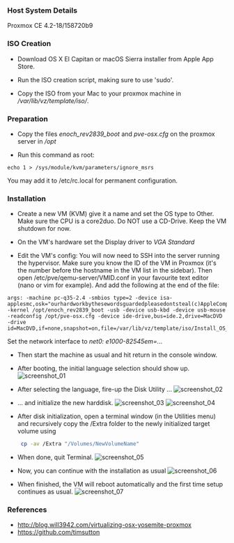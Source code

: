 ### Host System Details

Proxmox CE 4.2-18/158720b9

### ISO Creation

* Download OS X El Capitan or macOS Sierra installer from Apple App Store.

* Run the ISO creation script, making sure to use 'sudo'.

* Copy the ISO from your Mac to your proxmox machine in _/var/lib/vz/template/iso/_.

### Preparation

* Copy the files _enoch_rev2839_boot_ and _pve-osx.cfg_ on the proxmox server in _/opt_

* Run this command as root:
```
echo 1 > /sys/module/kvm/parameters/ignore_msrs
```
You may add it to /etc/rc.local for permanent configuration.

### Installation

* Create a new VM (KVM) give it a name and set the OS type to Other. Make sure the CPU is a core2duo. Do NOT use a CD-Drive. Keep the VM shutdown for now.

* On the VM's hardware set the Display driver to _VGA Standard_

* Edit the VM's config:
You will now need to SSH into the server running the hypervisor.
Make sure you know the ID of the VM in Proxmox (it's the number before the hostname in the VM list in the sidebar). Then open /etc/pve/qemu-server/VMID.conf in your favourite text editor (nano or vim for example).
And add the following at the end of the file:
```
args: -machine pc-q35-2.4 -smbios type=2 -device isa-applesmc,osk="ourhardworkbythesewordsguardedpleasedontsteal(c)AppleComputerInc" -kernel /opt/enoch_rev2839_boot -usb -device usb-kbd -device usb-mouse -readconfig /opt/pve-osx.cfg -device ide-drive,bus=ide.2,drive=MacDVD -drive id=MacDVD,if=none,snapshot=on,file=/var/lib/vz/template/iso/Install_OS_X_10.11.6_El_Capitan.iso
```
Set the network interface to _net0: e1000-82545em=..._

* Then start the machine as usual and hit return in the console window.

* After booting, the initial language selection should show up.
![screenshot_01](https://cloud.githubusercontent.com/assets/731252/17645877/5136b1ac-61b2-11e6-8d90-29f5cc11ae01.png)

* After selecting the language, fire-up the Disk Utility ...
![screenshot_02](https://cloud.githubusercontent.com/assets/731252/17645881/513b6918-61b2-11e6-91f2-026d953cbe0b.png)

* ... and initialize the new harddisk.
![screenshot_03](https://cloud.githubusercontent.com/assets/731252/17645878/51373d48-61b2-11e6-8740-69c86bf92d31.png)
![screenshot_04](https://cloud.githubusercontent.com/assets/731252/17645879/513ae704-61b2-11e6-9a54-109c37132783.png)

* After disk initialization, open a terminal window (in the Utilities menu) and recursively copy the /Extra folder
  to the newly initialized target volume using
  ```bash
   cp -av /Extra "/Volumes/NewVolumeName"
  ```
* When done, quit Terminal.
![screenshot_05](https://cloud.githubusercontent.com/assets/731252/17645876/5136ad6a-61b2-11e6-84cd-cb7851119292.png)

* Now, you can continue with the installation as usual
![screenshot_06](https://cloud.githubusercontent.com/assets/731252/17645880/513b2c3c-61b2-11e6-889c-3e4f5a0612ca.png)

* When finished, the VM will reboot automatically and the first time setup continues as usual.
![screenshot_07](https://cloud.githubusercontent.com/assets/731252/17645882/51517a50-61b2-11e6-8bb5-70c810d80b2b.png)

### References

* http://blog.will3942.com/virtualizing-osx-yosemite-proxmox
* https://github.com/timsutton

